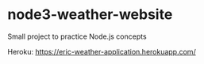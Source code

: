 # node3-weather-website

Small project to practice Node.js concepts

Heroku: https://eric-weather-application.herokuapp.com/

